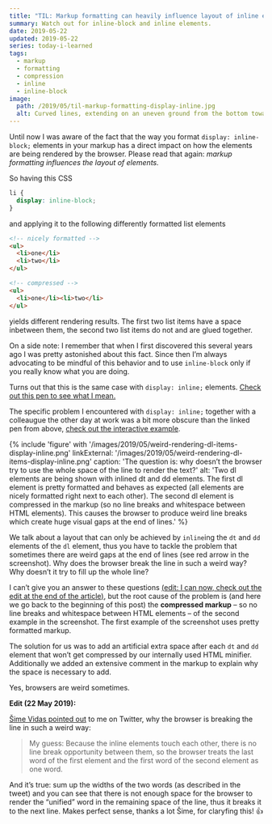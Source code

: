 ```yaml
---
title: "TIL: Markup formatting can heavily influence layout of inline elements"
summary: Watch out for inline-block and inline elements.
date: 2019-05-22
updated: 2019-05-22
series: today-i-learned
tags:
  - markup
  - formatting
  - compression
  - inline
  - inline-block
image:
  path: /2019/05/til-markup-formatting-display-inline.jpg
  alt: Curved lines, extending on an uneven ground from the bottom towards the top of the image.
---
```

Until now I was aware of the fact that the way you format `display: inline-block;` elements in your markup has a direct impact on how the elements are being rendered by the browser. Please read that again: *markup formatting influences the layout of elements.*

So having this CSS

```css
li {
  display: inline-block;
}
```

and applying it to the following differently formatted list elements

```html
<!-- nicely formatted -->
<ul>
  <li>one</li>
  <li>two</li>
</ul>

<!-- compressed -->
<ul>
  <li>one</li><li>two</li>
</ul>
```

yields different rendering results. The first two list items have a space inbetween them, the second two list items do not and are glued together.

On a side note: I remember that when I first discovered this several years ago I was pretty astonished about this fact. Since then I’m always advocating to be mindful of this behavior and to use `inline-block` only if you really know what you are doing.

Turns out that this is the same case with `display: inline;` elements. [Check out this pen to see what I mean.](https://codepen.io/isellsoap/pen/YbEMoj)

The specific problem I encountered with `display: inline;` together with a colleaugue the other day at work was a bit more obscure than the linked pen from above, [check out the interactive example](https://codepen.io/isellsoap/pen/wbPbxG).

{% include 'figure' with '/images/2019/05/weird-rendering-dl-items-display-inline.png'
  linkExternal: '/images/2019/05/weird-rendering-dl-items-display-inline.png'
  caption: 'The question is: why doesn’t the browser try to use the whole space of the line to render the text?'
  alt: 'Two dl elements are being shown with inlined dt and dd elements. The first dl element is pretty formatted and behaves as expected (all elements are nicely formatted right next to each other). The second dl element is compressed in the markup (so no line breaks and whitespace between HTML elements). This causes the browser to produce weird line breaks which create huge visual gaps at the end of lines.'
%}

We talk about a layout that can only be achieved by `inline`ing the `dt` and `dd` elements of the `dl` element, thus you have to tackle the problem that sometimes there are weird gaps at the end of lines (see red arrow in the screenshot). Why does the browser break the line in such a weird way? Why doesn’t it try to fill up the whole line?

I can’t give you an answer to these questions <ins>(edit: I can now, check out the edit at the end of the article)</ins>, but the root cause of the problem is (and here we go back to the beginning of this post) the **compressed markup** – so no line breaks and whitespace between HTML elements – of the second example in the screenshot. The first example of the screenshot uses pretty formatted markup.

The solution for us was to add an artificial extra space after each `dt` and `dd` element that won’t get compressed by our internally used HTML minifier. Additionally we added an extensive comment in the markup to explain why the space is necessary to add.

Yes, browsers are weird sometimes.

**Edit (22 May 2019):**

[Šime Vidas pointed out](https://twitter.com/simevidas/status/1131186446767992832?s=20) to me on Twitter, why the browser is breaking the line in such a weird way:

> My guess: Because the inline elements touch each other, there is no line break opportunity between them, so the browser treats the last word of the first element and the first word of the second element as one word.

And it’s true: sum up the widths of the two words (as described in the tweet) and you can see that there is not enough space for the browser to render the “unified” word in the remaining space of the line, thus it breaks it to the next line. Makes perfect sense, thanks a lot Šime, for claryfing this! 👍
